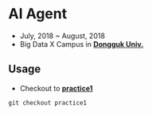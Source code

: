# AI Agent

- July, 2018 ~ August, 2018
- Big Data X Campus in [**Dongguk Univ.**](http://www.dongguk.edu/mbs/kr/index.jsp)

## Usage

- Checkout to [**practice1**](https://github.com/spb829/AI-Agent/tree/practice1)

```
git checkout practice1
```